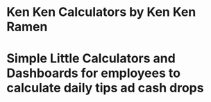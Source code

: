 # Ken Ken Calculators  by Ken Ken Ramen
# Simple Little Calculators and Dashboards for employees to calculate daily tips ad cash drops 

